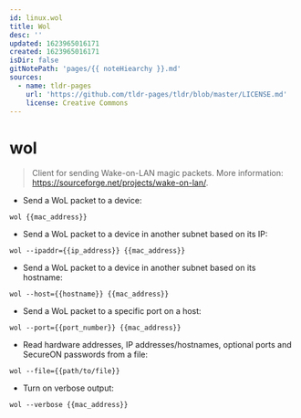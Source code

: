 ```yaml
---
id: linux.wol
title: Wol
desc: ''
updated: 1623965016171
created: 1623965016171
isDir: false
gitNotePath: 'pages/{{ noteHiearchy }}.md'
sources:
  - name: tldr-pages
    url: 'https://github.com/tldr-pages/tldr/blob/master/LICENSE.md'
    license: Creative Commons
---
```

# wol

> Client for sending Wake-on-LAN magic packets.
> More information: <https://sourceforge.net/projects/wake-on-lan/>.

- Send a WoL packet to a device:

`wol {{mac_address}}`

- Send a WoL packet to a device in another subnet based on its IP:

`wol --ipaddr={{ip_address}} {{mac_address}}`

- Send a WoL packet to a device in another subnet based on its hostname:

`wol --host={{hostname}} {{mac_address}}`

- Send a WoL packet to a specific port on a host:

`wol --port={{port_number}} {{mac_address}}`

- Read hardware addresses, IP addresses/hostnames, optional ports and SecureON passwords from a file:

`wol --file={{path/to/file}}`

- Turn on verbose output:

`wol --verbose {{mac_address}}`


